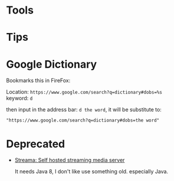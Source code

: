 # Tools

# Tips

# Google Dictionary

Bookmarks this in FireFox:

Location: `https://www.google.com/search?q=dictionary#dobs=%s`  
keyword: `d`

then input in the address bar: `d the word`, it will be substitute to:

`"https://www.google.com/search?q=dictionary#dobs=the word"`

# Deprecated

* [Streama: Self hosted streaming media server](streama.md)

  It needs Java 8, I don't like use something old. especially Java.




